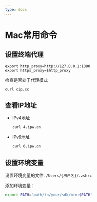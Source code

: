 ```yaml
---
type: docs
---
```


# Mac常用命令

## 设置终端代理

```shell
export http_proxy=http://127.0.0.1:1080
export https_proxy=$http_proxy
```

检查是否处于代理模式

```shell
curl cip.cc
```

## 查看IP地址

- IPv4地址

  ```bash
  curl 4.ipw.cn
  ```

- IPv6地址

  ```bash
  curl 6.ipw.cn
  ```

## 设置环境变量
 
 设置环境变量的文件: `/Users/{用户名}/.zshrc`

 添加环境变量：

 ```bash
 export PATH="path/to/your/sdk/bin:$PATH"
 ```